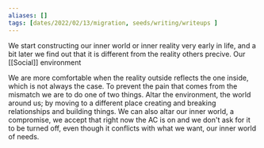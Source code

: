 ```yaml
---
aliases: []
tags: [dates/2022/02/13/migration, seeds/writing/writeups ]
---
```

 
We start constructing our inner world or inner reality very early in life, and a bit later we find out that it is different from the reality others precive. 
Our [[Social]] environment 

We are more comfortable when the reality outside reflects the one inside, which is not always the case. To prevent the pain that comes from the mismatch we are to do one of two things. Altar the environment, the world around us; by moving to a different place creating and breaking relationships and building things. We can also altar our inner world, a compromise, we accept that right now the AC is on and we don't ask for it to be turned off, even though it conflicts with what we want, our inner world of needs.